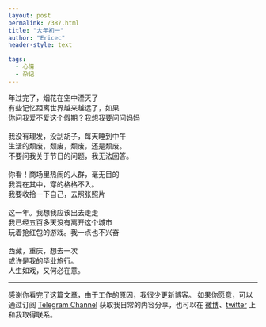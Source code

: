 ```yaml
---
layout: post
permalink: /387.html
title: "大年初一"
author: "Ericec"
header-style: text

tags:
  - 心情
  - 杂记
---
```


年过完了，烟花在空中湮灭了</br>
有些记忆距离世界越来越远了，如果</br>
你问我爱不爱这个假期？我想我要问问妈妈</br>
</br>
我没有理发，没刮胡子，每天睡到中午</br>
生活的颓废，颓废，颓废，还是颓废。</br>
不要问我关于节日的问题，我无法回答。</br>
</br>
你看！商场里热闹的人群，毫无目的</br>
我混在其中，穿的格格不入。</br>
我要收拾一下自己，去照张照片</br>
</br>
这一年。我想我应该出去走走</br>
我已经五百多天没有离开这个城市</br>
玩着抢红包的游戏。我一点也不兴奋</br>
</br>
西藏，重庆，想去一次</br>
或许是我的毕业旅行。</br>
人生如戏，又何必在意。</br>

---
感谢你看完了这篇文章，由于工作的原因，我很少更新博客。
如果你愿意，可以通过订阅 [Telegram Channel](https://t.me/ericectalk) 获取我日常的内容分享，也可以在 [微博](https://weibo.com/719951113)、[twitter](https://twitter.com/ericecchou) 上和我取得联系。
